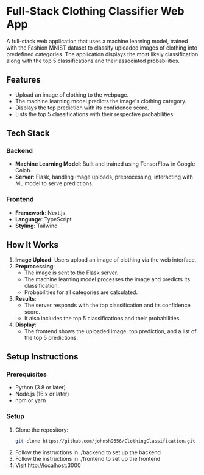 # Full-Stack Clothing Classifier Web App

A full-stack web application that uses a machine learning model, trained with the Fashion MNIST dataset to classify uploaded images of clothing into predefined categories. The application displays the most likely classification along with the top 5 classifications and their associated probabilities.

## Features
- Upload an image of clothing to the webpage.
- The machine learning model predicts the image's clothing category.
- Displays the top prediction with its confidence score.
- Lists the top 5 classifications with their respective probabilities.

## Tech Stack

### Backend
- **Machine Learning Model**: Built and trained using TensorFlow in Google Colab.
- **Server**: Flask, handling image uploads, preprocessing, interacting with ML model to serve predictions.

### Frontend
- **Framework**: Next.js
- **Language**: TypeScript
- **Styling**: Tailwind

## How It Works
1. **Image Upload**: Users upload an image of clothing via the web interface.
2. **Preprocessing**: 
   - The image is sent to the Flask server.
   - The machine learning model processes the image and predicts its classification.
   - Probabilities for all categories are calculated.
3. **Results**:
   - The server responds with the top classification and its confidence score.
   - It also includes the top 5 classifications and their probabilities.
4. **Display**:
   - The frontend shows the uploaded image, top prediction, and a list of the top 5 predictions.

## Setup Instructions
### Prerequisites
- Python (3.8 or later)
- Node.js (16.x or later)
- npm or yarn

### Setup
1. Clone the repository:
    ```bash
    git clone https://github.com/johnsh9656/ClothingClassification.git
    ```
2. Follow the instructions in ./backend to set up the backend
3. Follow the instructions in ./frontend to set up the frontend
4. Visit [http://localhost:3000](http://localhost:3000)
